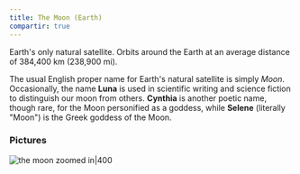 ```yaml
---
title: The Moon (Earth)
compartir: true
---
```

Earth's only natural satellite. Orbits around the Earth at an average distance of 384,400 km (238,900 mi).

The usual English proper name for Earth's natural satellite is simply _Moon_. Occasionally, the name **Luna** is used in scientific writing and science fiction to distinguish our moon from others. **Cynthia** is another poetic name, though rare, for the Moon personified as a goddess, while **Selene** (literally "Moon") is the Greek goddess of the Moon.

### Pictures

![the moon zoomed in|400](https://upload.wikimedia.org/wikipedia/commons/e/e1/FullMoon2010.jpg)
